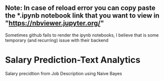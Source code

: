 ## Note: In case of reload error you can copy paste the *.ipynb notebook link that you want to view in "https://nbviewer.jupyter.org/"
Sometimes github fails to render the ipynb notebooks, I believe that is some temporary (and recurring) issue with their backend

# Salary Prediction-Text Analytics
Salary precidtion from Job Description using Naive Bayes 
